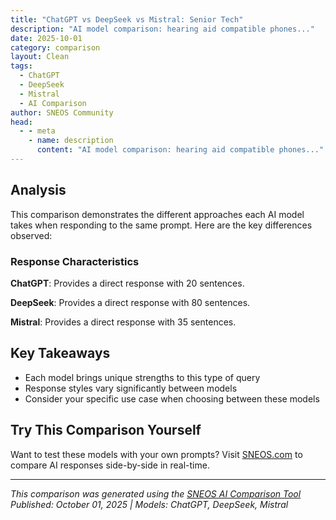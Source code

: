 ```yaml
---
title: "ChatGPT vs DeepSeek vs Mistral: Senior Tech"
description: "AI model comparison: hearing aid compatible phones..."
date: 2025-10-01
category: comparison
layout: Clean
tags:
  - ChatGPT
  - DeepSeek
  - Mistral
  - AI Comparison
author: SNEOS Community
head:
  - - meta
    - name: description
      content: "AI model comparison: hearing aid compatible phones..."
---
```


<ChatComparison
  title="ChatGPT vs DeepSeek vs Mistral: Senior Tech"
  prompt="hearing aid compatible phones"
  :responses='{
    "ChatGPT": "Hearing aid compatible (HAC) phones are designed to work better with hearing aids, reducing interference and improving sound quality for users with hearing impairments. When looking for hearing aid compatible phones, consider features such as:\n\n- **M-Rating:** Measures microphone compatibility, where M3 and M4 ratings indicate better compatibility.\n- **T-Rating:** Measures telecoil compatibility (for hearing aids with telecoil feature), where T3 and T4 indicate better compatibility.\n\n### Popular Hearing Aid Compatible Phone Options:\n\n1. **Apple iPhone models (e.g., iPhone 14, 13, 12, SE)**\n   - Rated M3/T4\n   - Support for Live Listen with AirPods for enhanced hearing\n\n2. **Samsung Galaxy series (e.g., S23, S22, S21)**\n   - Often have M3 or M4 and T3 or T4 ratings\n   - Good accessibility settings\n\n3. **Google Pixel phones (e.g., Pixel 7, Pixel 6)**\n   - Typically rated M3/T4\n   - Compatibility with hearing aids and accessibility features\n\n4. **Other brands and models**\n   - Many phones from LG, Motorola, and others will have HAC ratings listed in their specifications\n\n### How to Find Hearing Aid Compatible Phones:\n\n- Check the phone\u2019s **FCC HAC rating** on the manufacturer\u0027s website or FCC database.\n- Look for M (microphone) and T (telecoil) ratings; aim for M3 or M4 and T3 or T4.\n- Test phones with your specific hearing aids if possible, as compatibility can vary.\n\n### Additional Tips:\n\n- Consider using telecoil (T) mode if your hearing aid supports it.\n- Use apps or features like Live Listen or sound amplification if available.\n- Consult with your audiologist for personalized phone recommendations.\n\nIf you want recommendations for a specific type of phone (smartphone, flip phone, Android, iPhone), please let me know!",
    "DeepSeek": "Of course. This is an important topic for anyone with hearing loss. Here\u2019s a comprehensive guide to hearing aid compatible (HAC) phones, covering what it means, the technology, and how to find the right one.\n\n### What Does \u0022Hearing Aid Compatible\u0022 Mean?\n\nA hearing aid compatible phone is designed to work effectively with hearing aids by reducing interference (static and buzzing) and providing a way to connect the hearing aid directly to the phone\u0027s audio.\n\nThis compatibility is mandated by the U.S. Federal Communications Commission (FCC) and is broken down into two main ratings:\n\n1.  **Telecoil Coupling (T-Rating):** This is the most important rating for many users.\n    *   **What is a Telecoil?** A telecoil (or T-coil) is a small, wireless coil inside many hearing aids and cochlear implants. It picks up magnetic signals directly from a compatible phone\u0027s speaker, bypassing the microphone.\n    *   **Why it\u0027s better:** The sound is streamed directly into your hearing aid, making it clearer and free from background noise. It also helps if you have a significant hearing loss in one ear, as the sound goes to both hearing aids.\n    *   **The Rating:** Phones are rated on a scale from T1 (poor) to T4 (excellent). **Look for a rating of T3 or T4** for the best experience.\n\n2.  **Microphone Coupling (M-Rating):** This measures how much interference (radio frequency interference) the phone creates for a hearing aid in its standard microphone mode.\n    *   **The Rating:** Rated on a scale from M1 (poor) to M4 (excellent). A higher M-rating means less buzzing and static when you hold the phone receiver up to your ear. **Look for a rating of M3 or M4.**\n\n**How to Read the Ratings:** You\u0027ll see them listed together, like **M4/T4**. This is the best possible rating.\n\n---\n\n### Types of Hearing Aid Compatible Phones\n\n#### 1. Landline (Corded and Cordless) Phones\n*   **Corded Phones:** Often have the highest compatibility ratings (M4/T4 is common). They are reliable, don\u0027t need charging, and are a great choice for a home office or kitchen.\n*   **Cordless Phones:** Look for DECT 6.0 models. This technology operates on a frequency that is less likely to cause interference with hearing aids. Always check the M/T ratings on the box.\n\n#### 2. Mobile Phones (Smartphones and Flip Phones)\nThis is where most people need compatibility today. The good news is that **virtually all modern smartphones sold in the U.S. are hearing aid compatible.**\n\n*   **iPhones:** All modern iPhones (from iPhone 7 onwards) have a T-rating of T4 and excellent M-ratings. They also have deep integration with hearing aids via **\u0022Made for iPhone\u0022 (MFi)** technology, allowing for direct streaming of audio, phone calls, music, and even Live Listen (using the phone as a remote microphone).\n*   **Android Phones:** Most modern Android phones are also highly rated (M3/T3 or M4/T4). Compatibility is standardized, but the best experience often comes from pairing your phone with a hearing aid that uses a specific streaming protocol like **ASHA (Audio Streaming for Hearing Aids)** or through a dedicated streaming accessory.\n\n**How to Find HAC Info for a Mobile Phone:**\n*   **FCC Website:** The FCC maintains a searchable database of HAC phones.\n*   **Manufacturer\u0027s Website:** Check the \u0022Specs\u0022 or \u0022Accessibility\u0022 section for the phone\u0027s M and T ratings.\n*   **In the Store:** The product packaging or label on the phone\u0027s display must show the M and T ratings.\n\n---\n\n### Key Features to Look For (Beyond the Ratings)\n\n1.  **Volume Control:** Ensure the phone has adjustable volume that goes loud enough. Many HAC phones have extra-loud ringers and amplified sound.\n2.  **Tone Control:** The ability to adjust the tone (treble/bass) can help make speech clearer.\n3.  **Visual Alerts:** Flashing lights for an incoming call are essential if you have hearing loss.\n4.  **Voice-to-Text Apps:** Services like **Innocaption** or **Google\u0027s Live Caption** can transcribe your phone calls in real-time on your smartphone.\n5.  **Bluetooth Connectivity:** This is the modern standard for connecting hearing aids to phones for direct streaming, offering superior sound quality for calls and media.\n\n---\n\n### How to Connect Your Hearing Aid to a Phone\n\n1.  **Using the Telecoil (for Landlines and some Mobile Calls):**\n    *   On your hearing aid, switch to the \u0022T\u0022 or \u0022Telecoil\u0022 program.\n    *   Hold the phone receiver to your ear. You may need to find the \u0022sweet spot\u0022 on the phone.\n    *   The sound should now be streamed directly into your hearing aid.\n\n2.  **Using Bluetooth Streaming (for Smartphones):**\n    *   This is the most common method for modern hearing aids and smartphones.\n    *   Put your hearing aid into pairing mode (your audiologist can show you how).\n    *   Go to your phone\u0027s Bluetooth settings and select your hearing aid from the list.\n    *   Once paired, audio from calls, music, and videos will stream directly to your hearing aids.\n\n### Summary and Action Steps\n\n1.  **Know Your Hearing Aid:** Does it have a telecoil? Is it Bluetooth-compatible? Check with your audiologist.\n2.  **Check the Ratings:** For the clearest sound, prioritize the **T-rating (T3 or T4)**. The M-rating (M3 or M4) is also important for reducing static.\n3.  **Test Before You Buy (if possible):** If you\u0027re buying a landline phone, see if you can test it with your hearing aid. For smartphones, research the specific model\u0027s HAC ratings and Bluetooth compatibility with your hearing aid brand.\n4.  **Use Your Resources:** The [FCC Consumer Guide](https://www.fcc.gov/consumers/guides/hearing-aid-compatibility-wireless-telephones) and hearing loss associations like the [HLAA](https://www.hearingloss.org/) are excellent sources of up-to-date information.\n\nBy understanding these ratings and features, you can choose a phone that will provide you with clear, comfortable, and effortless communication.",
    "Mistral": "Hearing aid compatible (HAC) phones are designed to work well for people who use hearing aids. These phones meet specific standards to ensure they reduce interference and provide clearer sound quality for hearing aid users. Here are some key points about HAC phones:\n\n### Standards and Ratings\n1. **M-Rating**: This rating indicates the phone\u0027s compatibility with hearing aids in microphone mode (M). The higher the M-rating, the less interference the phone will cause.\n   - M1/M2: Not hearing aid compatible.\n   - M3: Some hearing aids may be used with the phone in microphone mode.\n   - M4: Most hearing aids will work well with the phone in microphone mode.\n\n2. **T-Rating**: This rating indicates the phone\u0027s compatibility with hearing aids in telecoil mode (T). The higher the T-rating, the better the phone will work with telecoil-equipped hearing aids.\n   - T1/T2: Not hearing aid compatible.\n   - T3: Some hearing aids may be used with the phone in telecoil mode.\n   - T4: Most hearing aids will work well with the phone in telecoil mode.\n\n### Features to Look For\n- **Telecoil (T-Coil)**: This feature allows the phone to transmit sound directly to the hearing aid, reducing background noise and improving clarity.\n- **Volume Control**: Adjustable volume settings that can be easily controlled.\n- **Noise Reduction**: Features that minimize background noise.\n- **Visual Alerts**: Visual indicators for incoming calls, messages, and notifications.\n- **Vibrating Alerts**: Vibration settings for notifications.\n\n### Popular HAC Phones\nMany modern smartphones are designed to be hearing aid compatible. Some popular brands and models include:\n- **Apple iPhones**: Most recent models are HAC and have high M and T ratings.\n- **Samsung Galaxy Series**: Many models are HAC with good M and T ratings.\n- **Google Pixel**: Several models are HAC with good ratings.\n- **LG and Motorola**: Various models are HAC with good ratings.\n\n### How to Check Compatibility\n- **Manufacturer\u0027s Website**: Check the specifications on the manufacturer\u0027s website.\n- **Retailer Information**: Look for HAC ratings on the product packaging or in the product description.\n- **FCC Regulations**: In the U.S., the Federal Communications Commission (FCC) requires that a certain percentage of phones sold must be HAC.\n\n### Tips for Using HAC Phones\n- **Pairing**: Ensure your hearing aid is properly paired with the phone.\n- **Settings**: Adjust the phone\u0027s settings to optimize sound quality.\n- **Accessories**: Consider using accessories like neckloops or streamers that can enhance the connection between the phone and the hearing aid.\n\n### Conclusion\nChoosing a hearing aid compatible phone can significantly improve the quality of communication for hearing aid users. Always check the M and T ratings and look for additional features that can enhance your experience. Consulting with an audiologist can also provide personalized recommendations based on your specific hearing needs."
  }'
  published-date="15:55"
/>

## Analysis

This comparison demonstrates the different approaches each AI model takes when responding to the same prompt. Here are the key differences observed:

### Response Characteristics

**ChatGPT**: Provides a direct response with 20 sentences. 

**DeepSeek**: Provides a direct response with 80 sentences. 

**Mistral**: Provides a direct response with 35 sentences. 

## Key Takeaways

- Each model brings unique strengths to this type of query
- Response styles vary significantly between models
- Consider your specific use case when choosing between these models

## Try This Comparison Yourself

Want to test these models with your own prompts? Visit [SNEOS.com](https://sneos.com) to compare AI responses side-by-side in real-time.

---

*This comparison was generated using the [SNEOS AI Comparison Tool](https://sneos.com)*
*Published: October 01, 2025 | Models: ChatGPT, DeepSeek, Mistral*

